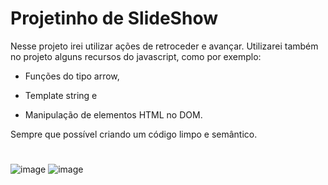 # Projetinho de SlideShow

Nesse projeto irei utilizar ações de retroceder e avançar.
 Utilizarei também no projeto alguns recursos do javascript, como por exemplo:
  + Funções do tipo arrow, 
  - Template string e
  + Manipulação de elementos HTML no DOM. 
  
  Sempre que possível criando um código limpo e semântico.
  #
  #
  
 ![image](https://user-images.githubusercontent.com/98665329/221951208-3454edca-c011-4488-88bc-7486316f3e40.png)
![image](https://user-images.githubusercontent.com/98665329/221951088-56e46d7b-a67f-4c5e-9dd1-1e2143de592b.png)
